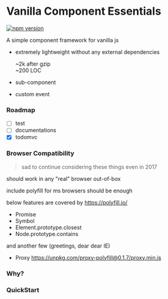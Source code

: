 Vanilla Component Essentials
============================

[![npm version](https://badge.fury.io/js/vce.svg)](https://www.npmjs.com/package/vce)

A simple component framework for vanilla js

- extremely lightweight without any external dependencies

    ~2k after gzip  
    ~200 LOC

- sub-component
- custom event

### Roadmap

- [ ] test
- [ ] documentations
- [x] todomvc

### Browser Compatibility

> sad to continue considering these things even in 2017

should work in any "real" browser out-of-box

include polyfill for ms browsers should be enough

below features are covered by <https://polyfill.io/>

+ Promise
+ Symbol
+ Element.prototype.closest
+ Node.prototype.contains

and another few (greetings, dear dear IE)

+ Proxy <https://unpkg.com/proxy-polyfill@0.1.7/proxy.min.js>

### Why?

### QuickStart
